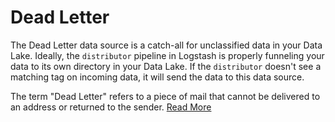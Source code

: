 # Dead Letter

The Dead Letter data source is a catch-all for unclassified data
in your Data Lake.  Ideally, the `distributor` pipeline in Logstash
is properly funneling your data to its own directory in your Data
Lake.  If the `distributor` doesn't see a matching tag on incoming
data, it will send the data to this data source.


The term "Dead Letter" refers to a piece of mail that cannot be
delivered to an address or returned to the sender. [Read
More](https://en.wikipedia.org/wiki/Dead_letter_mail)
